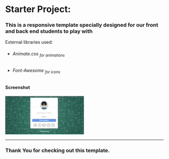 # Starter Project: 
<h3>This is a responsive template specially designed for our front and back end students to play with</h3>

<p> External libraries used:
<ul>
<li><h6>Animate.css <sub>for animations</sub></h6></li>
<li><h6>Font-Awesome <sub>for icons</sub></h6></li>
</ul>
</p>

<h4>Screenshot<h4>
<img src="screenshot.png" width="250px"><hr>
<h3>Thank You for checking out this template.</h3>
